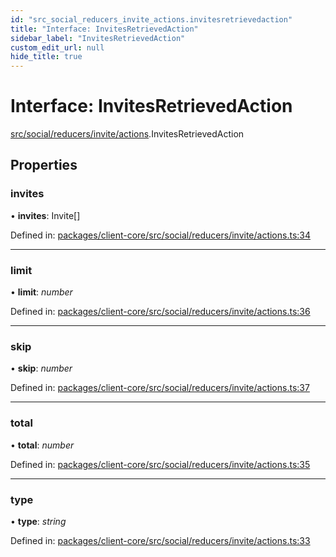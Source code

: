 ```yaml
---
id: "src_social_reducers_invite_actions.invitesretrievedaction"
title: "Interface: InvitesRetrievedAction"
sidebar_label: "InvitesRetrievedAction"
custom_edit_url: null
hide_title: true
---
```


# Interface: InvitesRetrievedAction

[src/social/reducers/invite/actions](../modules/src_social_reducers_invite_actions.md).InvitesRetrievedAction

## Properties

### invites

• **invites**: Invite[]

Defined in: [packages/client-core/src/social/reducers/invite/actions.ts:34](https://github.com/xr3ngine/xr3ngine/blob/65dfcf39a/packages/client-core/src/social/reducers/invite/actions.ts#L34)

___

### limit

• **limit**: *number*

Defined in: [packages/client-core/src/social/reducers/invite/actions.ts:36](https://github.com/xr3ngine/xr3ngine/blob/65dfcf39a/packages/client-core/src/social/reducers/invite/actions.ts#L36)

___

### skip

• **skip**: *number*

Defined in: [packages/client-core/src/social/reducers/invite/actions.ts:37](https://github.com/xr3ngine/xr3ngine/blob/65dfcf39a/packages/client-core/src/social/reducers/invite/actions.ts#L37)

___

### total

• **total**: *number*

Defined in: [packages/client-core/src/social/reducers/invite/actions.ts:35](https://github.com/xr3ngine/xr3ngine/blob/65dfcf39a/packages/client-core/src/social/reducers/invite/actions.ts#L35)

___

### type

• **type**: *string*

Defined in: [packages/client-core/src/social/reducers/invite/actions.ts:33](https://github.com/xr3ngine/xr3ngine/blob/65dfcf39a/packages/client-core/src/social/reducers/invite/actions.ts#L33)
